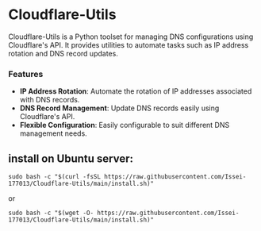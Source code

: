 # Cloudflare-Utils
Cloudflare-Utils is a Python toolset for managing DNS configurations using Cloudflare's API. It provides utilities to automate tasks such as IP address rotation and DNS record updates.

### Features

- **IP Address Rotation**: Automate the rotation of IP addresses associated with DNS records.
- **DNS Record Management**: Update DNS records easily using Cloudflare's API.
- **Flexible Configuration**: Easily configurable to suit different DNS management needs.

## install on Ubuntu server:

```
sudo bash -c "$(curl -fsSL https://raw.githubusercontent.com/Issei-177013/Cloudflare-Utils/main/install.sh)"
```
or 
```
sudo bash -c "$(wget -O- https://raw.githubusercontent.com/Issei-177013/Cloudflare-Utils/main/install.sh)"
```
